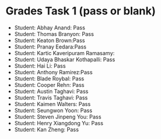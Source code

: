 # Grades Task 1 (pass or blank)

* Student: Abhay Anand: Pass
* Student: Thomas Branyon: Pass
* Student: Keaton Brown:Pass
* Student: Pranay Eedara:Pass
* Student: Kartic Kaveripuram Ramasamy:
* Student: Udaya Bhaskar Kothapalli: Pass
* Student: Hai Li: Pass
* Student: Anthony Ramirez:Pass
* Student: Blade Roybal: Pass
* Student: Cooper Rehn: Pass
* Student: Austin Taghavi: Pass
* Student: Travis Taghavi: Pass
* Student: Kaimen Walters: Pass
* Student: Seungwon Yoon: Pass
* Student: Steven Jinpeng You: Pass
* Student: Henry Xiangdong Yu: Pass
* Student: Kan Zheng: Pass
